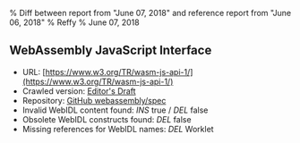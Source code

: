 % Diff between report from "June 07, 2018" and reference report from "June 06, 2018"
% Reffy
% June 07, 2018

## WebAssembly JavaScript Interface

- URL: [https://www.w3.org/TR/wasm-js-api-1/](https://www.w3.org/TR/wasm-js-api-1/)
- Crawled version: [Editor's Draft](https://webassembly.github.io/spec/js-api/)
- Repository: [GitHub webassembly/spec](https://github.com/webassembly/spec)
- Invalid WebIDL content found: *INS* true / *DEL* false
- Obsolete WebIDL constructs found: *DEL* false
- Missing references for WebIDL names: *DEL* Worklet


